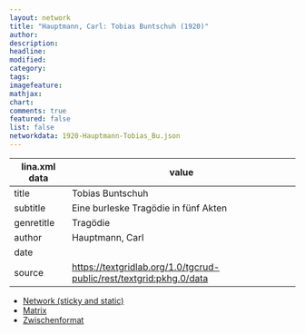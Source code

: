 ```yaml
---
layout: network
title: "Hauptmann, Carl: Tobias Buntschuh (1920)"
author:
description:
headline:
modified:
category:
tags:
imagefeature: 
mathjax: 
chart: 
comments: true
featured: false
list: false
networkdata: 1920-Hauptmann-Tobias_Bu.json
---
```

lina.xml data  | value
------------- | -------------
title|Tobias Buntschuh
subtitle|Eine burleske Tragödie in fünf Akten
genretitle|Tragödie
author|Hauptmann, Carl
date|
source|https://textgridlab.org/1.0/tgcrud-public/rest/textgrid:pkhg.0/data


* [Network (sticky and static)](/network385)
* [Matrix](/matrix385)
* [Zwischenformat](/lina385 )
